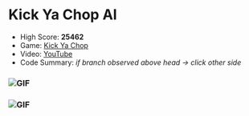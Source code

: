 # Kick Ya Chop AI
* High Score: **25462**
* Game: [Kick Ya Chop](https://www.addictinggames.com/clicker/kick-ya-chop)
* Video: [YouTube](https://youtu.be/Mxn8CSJnF1w)
* Code Summary: *if branch observed above head &rarr; click other side*
### ![GIF](https://media.giphy.com/media/JeqA4AD3D3XQw5AQlT/giphy.gif)
### ![GIF](https://media.giphy.com/media/hW9WiFcbMzgW11SBMN/giphy.gif)
